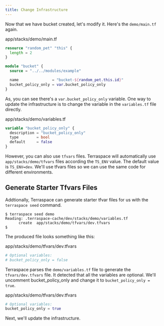 ```yaml
---
title: Change Infrastructure
---
```


Now that we have bucket created, let's modify it. Here's the `demo/main.tf` again.

app/stacks/demo/main.tf

```terraform
resource "random_pet" "this" {
  length = 2
}

module "bucket" {
  source = "../../modules/example"

  name               = "bucket-${random_pet.this.id}"
  bucket_policy_only = var.bucket_policy_only
}
```

As, you can see there's a `var.bucket_policy_only` variable. One way to update the infrastructure is to change the variable in the `variables.tf` file directly.

app/stacks/demo/variables.tf

```terraform
variable "bucket_policy_only" {
  description = "bucket_policy_only"
  type        = bool
  default     = false
}
```

However, you can also use `tfvars` files. Terraspace will automatically use `app/stacks/demo/tfvars` files according the `TS_ENV` value. The default value is `TS_ENV=dev`. We'll use tfvars files so we can use the same code for different environments.

## Generate Starter Tfvars Files

Addtionally, Terraspace can generate starter tfvar files for us with the `terraspace seed` command.

    $ terraspace seed demo
    Reading: .terraspace-cache/dev/stacks/demo/variables.tf
          create  app/stacks/demo/tfvars/dev.tfvars
    $

The produced file looks something like this:

app/stacks/demo/tfvars/dev.tfvars

```terraform
# Optional variables:
# bucket_policy_only = false
```

Terraspace parses the `demo/variables.tf` file to generate the `tfvars/dev.tfvars` file.  It detected that all the variables are optional.  We'll uncomment bucket_policy_only and change it to `bucket_policy_only = true`.

app/stacks/demo/tfvars/dev.tfvars

```terraform
# Optional variables:
bucket_policy_only = true
```

Next, we'll update the infrastructure.